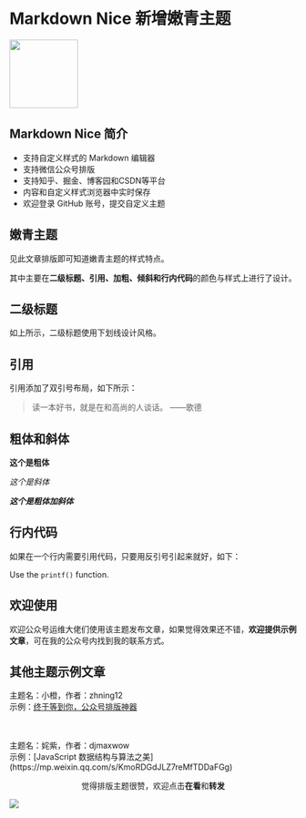 # Markdown Nice 新增嫩青主题

<img style="width: 120px" src="https://i.loli.net/2019/04/01/5ca1766ad4e58.png"/>

## Markdown Nice 简介

- 支持自定义样式的 Markdown 编辑器
- 支持微信公众号排版
- 支持知乎、掘金、博客园和CSDN等平台
- 内容和自定义样式浏览器中实时保存
- 欢迎登录 GitHub 账号，提交自定义主题

## 嫩青主题

见此文章排版即可知道嫩青主题的样式特点。

其中主要在**二级标题、引用、加粗、倾斜和行内代码**的颜色与样式上进行了设计。

## 二级标题

如上所示，二级标题使用下划线设计风格。

## 引用

引用添加了双引号布局，如下所示：

> 读一本好书，就是在和高尚的人谈话。 ——歌德

## 粗体和斜体

**这个是粗体**

*这个是斜体*

***这个是粗体加斜体***

## 行内代码

如果在一个行内需要引用代码，只要用反引号引起来就好，如下：

Use the `printf()`  function.

## 欢迎使用

欢迎公众号运维大佬们使用该主题发布文章，如果觉得效果还不错，**欢迎提供示例文章**，可在我的公众号内找到我的联系方式。

## 其他主题示例文章

主题名：小橙，作者：zhning12
<br/>
示例：[终于等到你，公众号排版神器](https://mp.weixin.qq.com/s/raFgkqlV5hZmrXiEWVAyfQ)

<br/>
<br/>
主题名：姹紫，作者：djmaxwow
<br/>
示例：[JavaScript 数据结构与算法之美](https://mp.weixin.qq.com/s/KmoRDGdJLZ7reMfTDDaFGg)

<span style="display:block;text-align:center;">觉得排版主题很赞，欢迎点击<strong>在看</strong>和<strong>转发</strong></span>

![](https://i.loli.net/2019/05/20/5ce23b33cc01d73486.gif)
